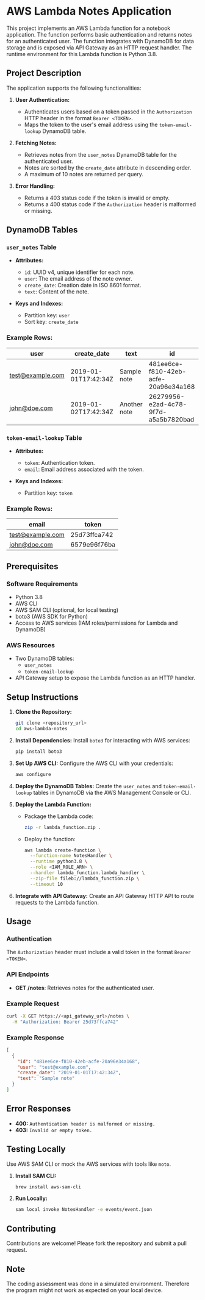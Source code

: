# AWS Lambda Notes Application

This project implements an AWS Lambda function for a notebook application. The function performs basic authentication and returns notes for an authenticated user. The function integrates with DynamoDB for data storage and is exposed via API Gateway as an HTTP request handler. The runtime environment for this Lambda function is Python 3.8.

## Project Description

The application supports the following functionalities:

1. **User Authentication:**
   - Authenticates users based on a token passed in the `Authorization` HTTP header in the format `Bearer <TOKEN>`.
   - Maps the token to the user's email address using the `token-email-lookup` DynamoDB table.

2. **Fetching Notes:**
   - Retrieves notes from the `user_notes` DynamoDB table for the authenticated user.
   - Notes are sorted by the `create_date` attribute in descending order.
   - A maximum of 10 notes are returned per query.

3. **Error Handling:**
   - Returns a 403 status code if the token is invalid or empty.
   - Returns a 400 status code if the `Authorization` header is malformed or missing.

## DynamoDB Tables

### `user_notes` Table
- **Attributes:**
  - `id`: UUID v4, unique identifier for each note.
  - `user`: The email address of the note owner.
  - `create_date`: Creation date in ISO 8601 format.
  - `text`: Content of the note.

- **Keys and Indexes:**
  - Partition key: `user`
  - Sort key: `create_date`

### Example Rows:
| user               | create_date           | text          | id                                    |
|--------------------|-----------------------|---------------|---------------------------------------|
| test@example.com   | 2019-01-01T17:42:34Z | Sample note   | 481ee6ce-f810-42eb-acfe-20a96e34a168 |
| john@doe.com       | 2019-01-02T17:42:34Z | Another note  | 26279956-e2ad-4c78-9f7d-a5a5b7820bad |

### `token-email-lookup` Table
- **Attributes:**
  - `token`: Authentication token.
  - `email`: Email address associated with the token.

- **Keys and Indexes:**
  - Partition key: `token`

### Example Rows:
| email              | token                |
|--------------------|----------------------|
| test@example.com   | 25d73ffca742        |
| john@doe.com       | 6579e96f76ba        |

## Prerequisites

### Software Requirements
- Python 3.8
- AWS CLI
- AWS SAM CLI (optional, for local testing)
- boto3 (AWS SDK for Python)
- Access to AWS services (IAM roles/permissions for Lambda and DynamoDB)

### AWS Resources
- Two DynamoDB tables:
  - `user_notes`
  - `token-email-lookup`
- API Gateway setup to expose the Lambda function as an HTTP handler.

## Setup Instructions

1. **Clone the Repository:**
   ```bash
   git clone <repository_url>
   cd aws-lambda-notes
   ```

2. **Install Dependencies:**
   Install `boto3` for interacting with AWS services:
   ```bash
   pip install boto3
   ```

3. **Set Up AWS CLI:**
   Configure the AWS CLI with your credentials:
   ```bash
   aws configure
   ```

4. **Deploy the DynamoDB Tables:**
   Create the `user_notes` and `token-email-lookup` tables in DynamoDB via the AWS Management Console or CLI.

5. **Deploy the Lambda Function:**
   - Package the Lambda code:
     ```bash
     zip -r lambda_function.zip .
     ```
   - Deploy the function:
     ```bash
     aws lambda create-function \
       --function-name NotesHandler \
       --runtime python3.8 \
       --role <IAM_ROLE_ARN> \
       --handler lambda_function.lambda_handler \
       --zip-file fileb://lambda_function.zip \
       --timeout 10
     ```

6. **Integrate with API Gateway:**
   Create an API Gateway HTTP API to route requests to the Lambda function.

## Usage

### Authentication
The `Authorization` header must include a valid token in the format `Bearer <TOKEN>`.

### API Endpoints
- **GET /notes**: Retrieves notes for the authenticated user.

### Example Request
```bash
curl -X GET https://<api_gateway_url>/notes \
  -H "Authorization: Bearer 25d73ffca742"
```

### Example Response
```json
[
  {
    "id": "481ee6ce-f810-42eb-acfe-20a96e34a168",
    "user": "test@example.com",
    "create_date": "2019-01-01T17:42:34Z",
    "text": "Sample note"
  }
]
```

## Error Responses
- **400:** `Authentication header is malformed or missing.`
- **403:** `Invalid or empty token.`

## Testing Locally
Use AWS SAM CLI or mock the AWS services with tools like `moto`.

1. **Install SAM CLI:**
   ```bash
   brew install aws-sam-cli
   ```

2. **Run Locally:**
   ```bash
   sam local invoke NotesHandler -e events/event.json
   ```

## Contributing
Contributions are welcome! Please fork the repository and submit a pull request.

## Note
The coding assessment was done in a simulated environment. Therefore the program might not work as expected on your local device.
